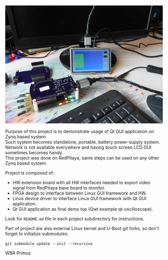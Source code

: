 
![Alt text](./rpt_guiext.jpg?raw=true "RedPitaya GUI Extension")  

Purpose of this project is to demonstrate usage of Qt GUI application on Zynq based system.  
Such system becomes standalone, portable, battery power-supply system.  
Network is not available everywhere and having touch screen LCD GUI sometimes becomes handy.  
This project was done on RedPitaya, same steps can be used on any other Zynq based system.  

Project is composed of:  
- HW extension board with all HW interfaces needed to export video signal from RedPitaya base board to monitor.  
- FPGA design to interface between Linux GUI framework and HW.  
- Linux device driver to interface Linux GUI framework with Qt GUI application.  
- Qt GUI application as final demo top (Qwt example qt-oscilloscope).

Look for ```README.md``` file in each project subdirectory for instructions.  

Part of project are also external Linux kernel and U-Boot git forks, so don't forget to initialize submodules:  

```git submodule update --init --recursive```  

WBR Primoz
